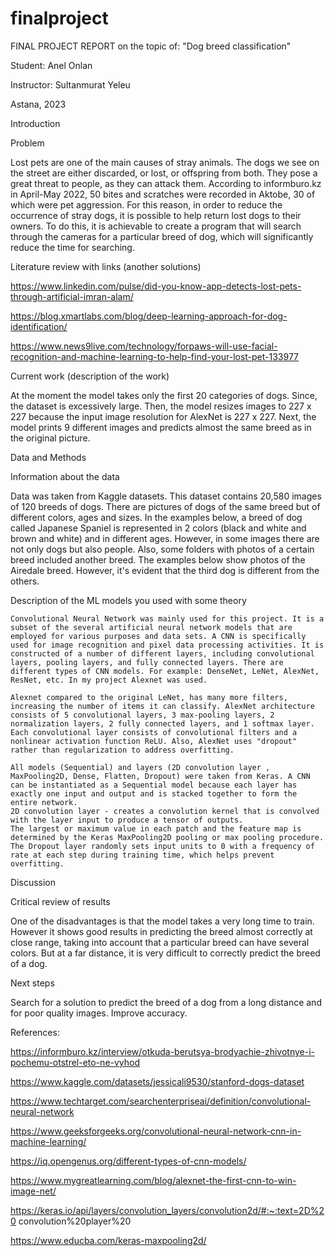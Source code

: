 # finalproject



FINAL PROJECT REPORT
on the topic of:
"Dog breed classification"




Student:
 Anel Onlan
 
Instructor: 
Sultanmurat Yeleu


Astana, 2023











Introduction 

Problem 

Lost pets are one of the main causes of stray animals. The dogs we see on the street are either discarded, or lost, or offspring from both. They pose a great threat to people, as they can attack them. According to informburo.kz in April-May 2022, 50 bites and scratches were recorded in Aktobe, 30 of which were pet aggression. For this reason, in order to reduce the occurrence of stray dogs, it is possible to help return lost dogs to their owners. To do this, it is achievable to create a program that will search through the cameras for a particular breed of dog, which will significantly reduce the time for searching.

Literature review with links (another solutions) 

https://www.linkedin.com/pulse/did-you-know-app-detects-lost-pets-through-artificial-imran-alam/

https://blog.xmartlabs.com/blog/deep-learning-approach-for-dog-identification/

https://www.news9live.com/technology/forpaws-will-use-facial-recognition-and-machine-learning-to-help-find-your-lost-pet-133977

Current work (description of the work) 

At the moment the model takes only the first 20 categories of dogs. Since, the dataset is excessively large. Then, the model resizes images to 227 x 227 because the input image resolution for AlexNet is 227 x 227. Next, the model prints 9 different images and predicts almost the same breed as in the original picture.

Data and Methods

Information about the data  

Data was taken from Kaggle datasets. This dataset contains 20,580 images of 120 breeds of dogs. 
There are pictures of dogs of the same breed but of different colors, ages and sizes. In the examples below, a breed of dog called Japanese Spaniel is represented in 2 colors (black and white and brown and white) and in different ages. However, in some images there are not only dogs but also people. Also, some folders with photos of a certain breed included another breed. The examples below show photos of the Airedale breed. However, it's evident that the third dog is different from the others.



Description of the ML models you used with some theory 

	Convolutional Neural Network was mainly used for this project. It is a subset of the several artificial neural network models that are employed for various purposes and data sets. A CNN is specifically used for image recognition and pixel data processing activities. It is constructed of a number of different layers, including convolutional layers, pooling layers, and fully connected layers. There are different types of CNN models. For example: DenseNet, LeNet, AlexNet, ResNet, etc. In my project Alexnet was used. 
	
	Alexnet compared to the original LeNet, has many more filters, increasing the number of items it can classify. AlexNet architecture consists of 5 convolutional layers, 3 max-pooling layers, 2 normalization layers, 2 fully connected layers, and 1 softmax layer. Each convolutional layer consists of convolutional filters and a nonlinear activation function ReLU. Also, AlexNet uses "dropout" rather than regularization to address overfitting.
	
	All models (Sequential) and layers (2D convolution layer , MaxPooling2D, Dense, Flatten, Dropout) were taken from Keras. A CNN can be instantiated as a Sequential model because each layer has exactly one input and output and is stacked together to form the entire network. 
	2D convolution layer - creates a convolution kernel that is convolved with the layer input to produce a tensor of outputs.
	The largest or maximum value in each patch and the feature map is determined by the Keras MaxPooling2D pooling or max pooling procedure.
	The Dropout layer randomly sets input units to 0 with a frequency of rate at each step during training time, which helps prevent overfitting.






















Discussion

Critical review of results 

One of the disadvantages is that the model takes a very long time to train. However it shows good results in predicting the breed almost correctly at close range, taking into account that a particular breed can have several colors. But at a far distance, it is very difficult to correctly predict the breed of a dog.

Next steps 

Search for a solution to predict the breed of a dog from a long distance and for poor quality images. Improve accuracy.







References:

https://informburo.kz/interview/otkuda-berutsya-brodyachie-zhivotnye-i-pochemu-otstrel-eto-ne-vyhod

https://www.kaggle.com/datasets/jessicali9530/stanford-dogs-dataset

https://www.techtarget.com/searchenterpriseai/definition/convolutional-neural-network

https://www.geeksforgeeks.org/convolutional-neural-network-cnn-in-machine-learning/

https://iq.opengenus.org/different-types-of-cnn-models/

https://www.mygreatlearning.com/blog/alexnet-the-first-cnn-to-win-image-net/

https://keras.io/api/layers/convolution_layers/convolution2d/#:~:text=2D%20 convolution%20player%20

https://www.educba.com/keras-maxpooling2d/



